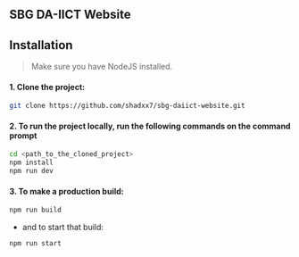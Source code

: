 ## SBG DA-IICT Website

## Installation

> Make sure you have NodeJS installed.

#### 1. Clone the project:

```bash
git clone https://github.com/shadxx7/sbg-daiict-website.git
```

#### 2. To run the project locally, run the following commands on the command prompt

```bash
cd <path_to_the_cloned_project>
npm install
npm run dev
```

#### 3. To make a production build:

```bash
npm run build
```

- and to start that build:

```bash
npm run start
```
